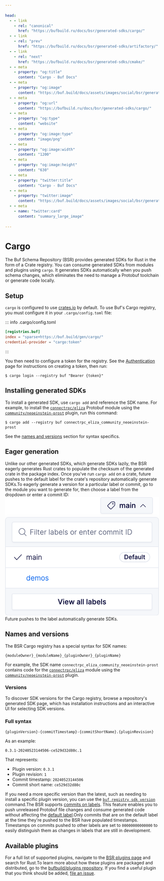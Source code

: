 ```yaml
---

head:
  - - link
    - rel: "canonical"
      href: "https://bufbuild.ru/docs/bsr/generated-sdks/cargo/"
  - - link
    - rel: "prev"
      href: "https://bufbuild.ru/docs/bsr/generated-sdks/artifactory/"
  - - link
    - rel: "next"
      href: "https://bufbuild.ru/docs/bsr/generated-sdks/cmake/"
  - - meta
    - property: "og:title"
      content: "Cargo - Buf Docs"
  - - meta
    - property: "og:image"
      content: "https://buf.build/docs/assets/images/social/bsr/generated-sdks/cargo.png"
  - - meta
    - property: "og:url"
      content: "https://bufbuild.ru/docs/bsr/generated-sdks/cargo/"
  - - meta
    - property: "og:type"
      content: "website"
  - - meta
    - property: "og:image:type"
      content: "image/png"
  - - meta
    - property: "og:image:width"
      content: "1200"
  - - meta
    - property: "og:image:height"
      content: "630"
  - - meta
    - property: "twitter:title"
      content: "Cargo - Buf Docs"
  - - meta
    - property: "twitter:image"
      content: "https://buf.build/docs/assets/images/social/bsr/generated-sdks/cargo.png"
  - - meta
    - name: "twitter:card"
      content: "summary_large_image"

---
```


# Cargo

The Buf Schema Repository (BSR) provides generated SDKs for Rust in the form of a Crate registry. You can consume generated SDKs from modules and plugins using `cargo`. It generates SDKs automatically when you push schema changes, which eliminates the need to manage a Protobuf toolchain or generate code locally.

## Setup

`cargo` is configured to use [crates.io](https://crates.io) by default. To use Buf's Cargo registry, you must configure it in your `.cargo/config.toml` file:

::: info .cargo/config.toml

```toml
[registries.buf]
index = "sparse+https://buf.build/gen/cargo/"
credential-provider = "cargo:token"
```

:::

You then need to configure a token for the registry. See the [Authentication](../../authentication/#create-a-token) page for instructions on creating a token, then run:

```console
$ cargo login --registry buf "Bearer {token}"
```

## Installing generated SDKs

To install a generated SDK, use `cargo add` and reference the SDK name. For example, to install the [`connectrpc/eliza`](https://buf.build/connectrpc/eliza) Protobuf module using the [`community/neoeinstein-prost`](https://buf.build/community/neoeinstein-prost) plugin, run this command:

```console
$ cargo add --registry buf connectrpc_eliza_community_neoeinstein-prost
```

See the [names and versions](#names-versions) section for syntax specifics.

## Eager generation

Unlike our other generated SDKs, which generate SDKs lazily, the BSR eagerly generates Rust crates to populate the checksum of the generated crate in the package index. Once you've run `cargo add` on a crate, future pushes to the default label for the crate's repository automatically generate SDKs.To eagerly generate a version for a particular label or commit, go to the module you want to generate for, then choose a label from the dropdown or enter a commit ID:![This repository has two labels, 'main' and 'demos'. 'main' is the default label](../../../images/bsr/nav-label-dropdown.png)Future pushes to the label automatically generate SDKs.

## Names and versions

The BSR Cargo registry has a special syntax for SDK names:

```text
{moduleOwner}_{moduleName}_{pluginOwner}_{pluginName}
```

For example, the SDK name `connectrpc_eliza_community_neoeinstein-prost` contains code for the [`connectrpc/eliza`](https://buf.build/connectrpc/eliza) module using the [`community/neoeinstein-prost`](https://buf.build/community/neoeinstein-prost) plugin.

### Versions

To discover SDK versions for the Cargo registry, browse a repository's generated SDK page, which has installation instructions and an interactive UI for selecting SDK versions.

### Full syntax

```text
{pluginVersion}-{commitTimestamp}-{commitShortName}.{pluginRevision}
```

As an example:

```text
0.3.1-20240523144506-ce529d32d80c.1
```

That represents:

- Plugin version: `0.3.1`
- Plugin revision: `1`
- Commit timestamp: `20240523144506`
- Commit short name: `ce529d32d80c`

If you need a more specific version than the latest, such as needing to install a specific plugin version, you can use the [`buf registry sdk version`](../../../reference/cli/buf/registry/sdk/version/) command.The BSR supports [commits on labels](../../../cli/modules-workspaces/#referencing-a-module). This feature enables you to push unreleased Protobuf file changes and consume generated code without affecting the [default label](../../repositories/#default-label).Only commits that are on the default label at the time they're pushed to the BSR have populated timestamps. Timestamps on commits pushed to other labels are set to `00000000000000` to easily distinguish them as changes in labels that are still in development.

## Available plugins

For a full list of supported plugins, navigate to the [BSR plugins page](https://buf.build/plugins) and search for Rust.To learn more about how these plugins are packaged and distributed, go to the [bufbuild/plugins repository](https://github.com/bufbuild/plugins). If you find a useful plugin that you think should be added, [file an issue](https://github.com/bufbuild/plugins/issues/new/choose).
